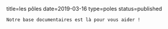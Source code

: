 title=les pôles
date=2019-03-16
type=poles
status=published
~~~~~~
Notre base documentaires est là pour vous aider !